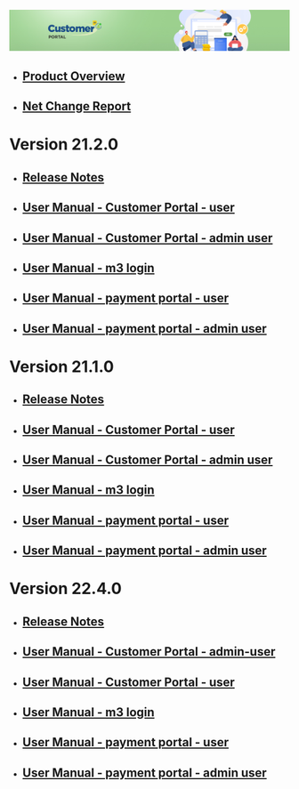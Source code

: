 ![LeanSwift Customer Portal](/Customerportal/src/images/customer-portal/front-end-user/CP_banner.jpg)

- ## [Product Overview](customer-portal/21.1.0/overview-customer-portal.md)

- ## [Net Change Report](net-change-report.md)


# Version 21.2.0

- ## [Release Notes](customer-portal/21.2.0/release-notes-customer-portal.md)

- ## [User Manual - Customer Portal - user](customer-portal/21.2.0/usermanual-customerportal-user.md)

- ## [User Manual - Customer Portal - admin user](customer-portal/21.2.0/usermanual-customerportal-admin-user.md)

- ## [User Manual - m3 login](add-ons/m3-login/usermanual-m3-login.md)

- ## [User Manual - payment portal - user](add-ons/payment-portal/usermanual-paymentportal-user.md)

- ## [User Manual - payment portal - admin user](add-ons/payment-portal/usermanual-paymentportal-admin-user.md)



# Version 21.1.0

- ## [Release Notes](customer-portal/21.1.0/release-notes-customer-portal.md)

- ## [User Manual - Customer Portal - user](customer-portal/21.1.0/usermanual-customerportal-user.md)

- ## [User Manual - Customer Portal - admin user](customer-portal/21.1.0/usermanual-customerportal-admin-user.md)

- ## [User Manual - m3 login](add-ons/m3-login/usermanual-m3-login.md)

- ## [User Manual - payment portal - user](add-ons/payment-portal/usermanual-paymentportal-user.md)

- ## [User Manual - payment portal - admin user](add-ons/payment-portal/usermanual-paymentportal-admin-user.md)

# Version 22.4.0 

- ## [Release Notes]()

- ## [User Manual - Customer Portal - admin-user](customer-portal/22.4.0/usermanual-customerportal-admin-user.md)

- ## [User Manual - Customer Portal - user](customer-portal/22.4.0/usermanual-customerportal-user.md)

- ## [User Manual - m3 login](add-ons/m3-login/usermanual-m3-login-22.4.0.md)

- ## [User Manual - payment portal - user](add-ons/payment-portal/usermanual-paymentportal-22.4.0-user.md)

- ## [User Manual -  payment portal - admin user](add-ons/payment-portal/usermanual-paymentportal-22.4.0-admin-user.md)

